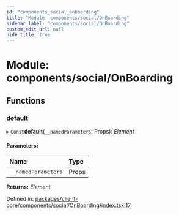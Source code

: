 ```yaml
---
id: "components_social_onboarding"
title: "Module: components/social/OnBoarding"
sidebar_label: "components/social/OnBoarding"
custom_edit_url: null
hide_title: true
---
```


# Module: components/social/OnBoarding

## Functions

### default

▸ `Const`**default**(`__namedParameters`: Props): *Element*

#### Parameters:

Name | Type |
:------ | :------ |
`__namedParameters` | Props |

**Returns:** *Element*

Defined in: [packages/client-core/components/social/OnBoarding/index.tsx:17](https://github.com/xr3ngine/xr3ngine/blob/56376a778/packages/client-core/components/social/OnBoarding/index.tsx#L17)

